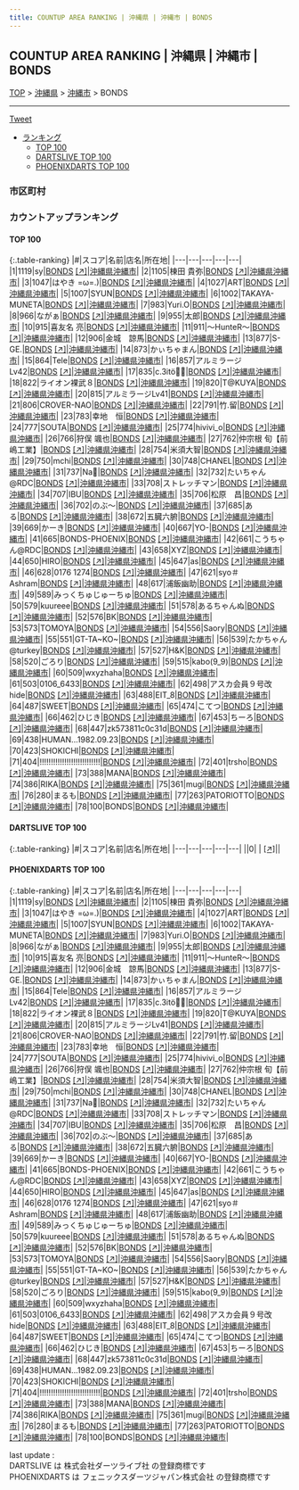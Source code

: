 ```yaml
---
title: COUNTUP AREA RANKING | 沖縄県 | 沖縄市 | BONDS
---
```

## COUNTUP AREA RANKING | 沖縄県 | 沖縄市 | BONDS

[TOP](/darts/rank/) > [沖縄県](/darts/rank/沖縄県/) > [沖縄市](/darts/rank/沖縄県/沖縄市/) > BONDS

___

<a href="https://twitter.com/share?ref_src=twsrc%5Etfw" data-text="COUNTUP AREA RANKING | 沖縄県沖縄市BONDS" class="twitter-share-button" data-hashtags="DARTSLIVE,PHOENIXDARTS,darts,ダーツ" data-show-count="false">Tweet</a>

* [ランキング](#カウントアップランキング)
    * [TOP 100](#top-100)
    * [DARTSLIVE TOP 100](#dartslive-top-100)
    * [PHOENIXDARTS TOP 100](#phoenixdarts-top-100)

### 市区町村

<ul>

</ul>

### カウントアップランキング

#### TOP 100



{:.table-ranking}
|#|スコア|名前|店名|所在地|
|---|---|---|---|---|
|1|1119|<span class="rank-name-pd">sy</span>|<a href="/darts/rank/shops/69568.html">BONDS</a> <a href="https://vs.phoenixdarts.com/jp/shop/shopDetailInfo/s_69568?s_seq=69568">[↗]</a>|<a href="/darts/rank/沖縄県/沖縄市">沖縄県沖縄市</a>|
|2|1105|<span class="rank-name-pd">棟田 貴弥</span>|<a href="/darts/rank/shops/69568.html">BONDS</a> <a href="https://vs.phoenixdarts.com/jp/shop/shopDetailInfo/s_69568?s_seq=69568">[↗]</a>|<a href="/darts/rank/沖縄県/沖縄市">沖縄県沖縄市</a>|
|3|1047|<span class="rank-name-pd">はやき =ω=.)</span>|<a href="/darts/rank/shops/69568.html">BONDS</a> <a href="https://vs.phoenixdarts.com/jp/shop/shopDetailInfo/s_69568?s_seq=69568">[↗]</a>|<a href="/darts/rank/沖縄県/沖縄市">沖縄県沖縄市</a>|
|4|1027|<span class="rank-name-pd">ART</span>|<a href="/darts/rank/shops/69568.html">BONDS</a> <a href="https://vs.phoenixdarts.com/jp/shop/shopDetailInfo/s_69568?s_seq=69568">[↗]</a>|<a href="/darts/rank/沖縄県/沖縄市">沖縄県沖縄市</a>|
|5|1007|<span class="rank-name-pd">SYUN</span>|<a href="/darts/rank/shops/69568.html">BONDS</a> <a href="https://vs.phoenixdarts.com/jp/shop/shopDetailInfo/s_69568?s_seq=69568">[↗]</a>|<a href="/darts/rank/沖縄県/沖縄市">沖縄県沖縄市</a>|
|6|1002|<span class="rank-name-pd">TAKAYA-MUNETA</span>|<a href="/darts/rank/shops/69568.html">BONDS</a> <a href="https://vs.phoenixdarts.com/jp/shop/shopDetailInfo/s_69568?s_seq=69568">[↗]</a>|<a href="/darts/rank/沖縄県/沖縄市">沖縄県沖縄市</a>|
|7|983|<span class="rank-name-pd">Yuri.O</span>|<a href="/darts/rank/shops/69568.html">BONDS</a> <a href="https://vs.phoenixdarts.com/jp/shop/shopDetailInfo/s_69568?s_seq=69568">[↗]</a>|<a href="/darts/rank/沖縄県/沖縄市">沖縄県沖縄市</a>|
|8|966|<span class="rank-name-pd">ながぁ</span>|<a href="/darts/rank/shops/69568.html">BONDS</a> <a href="https://vs.phoenixdarts.com/jp/shop/shopDetailInfo/s_69568?s_seq=69568">[↗]</a>|<a href="/darts/rank/沖縄県/沖縄市">沖縄県沖縄市</a>|
|9|955|<span class="rank-name-pd">太郎</span>|<a href="/darts/rank/shops/69568.html">BONDS</a> <a href="https://vs.phoenixdarts.com/jp/shop/shopDetailInfo/s_69568?s_seq=69568">[↗]</a>|<a href="/darts/rank/沖縄県/沖縄市">沖縄県沖縄市</a>|
|10|915|<span class="rank-name-pd">喜友名 亮</span>|<a href="/darts/rank/shops/69568.html">BONDS</a> <a href="https://vs.phoenixdarts.com/jp/shop/shopDetailInfo/s_69568?s_seq=69568">[↗]</a>|<a href="/darts/rank/沖縄県/沖縄市">沖縄県沖縄市</a>|
|11|911|<span class="rank-name-pd">～HunteR～</span>|<a href="/darts/rank/shops/69568.html">BONDS</a> <a href="https://vs.phoenixdarts.com/jp/shop/shopDetailInfo/s_69568?s_seq=69568">[↗]</a>|<a href="/darts/rank/沖縄県/沖縄市">沖縄県沖縄市</a>|
|12|906|<span class="rank-name-pd">金城　諒馬</span>|<a href="/darts/rank/shops/69568.html">BONDS</a> <a href="https://vs.phoenixdarts.com/jp/shop/shopDetailInfo/s_69568?s_seq=69568">[↗]</a>|<a href="/darts/rank/沖縄県/沖縄市">沖縄県沖縄市</a>|
|13|877|<span class="rank-name-pd">S-GE.</span>|<a href="/darts/rank/shops/69568.html">BONDS</a> <a href="https://vs.phoenixdarts.com/jp/shop/shopDetailInfo/s_69568?s_seq=69568">[↗]</a>|<a href="/darts/rank/沖縄県/沖縄市">沖縄県沖縄市</a>|
|14|873|<span class="rank-name-pd">かぃちゃまん</span>|<a href="/darts/rank/shops/69568.html">BONDS</a> <a href="https://vs.phoenixdarts.com/jp/shop/shopDetailInfo/s_69568?s_seq=69568">[↗]</a>|<a href="/darts/rank/沖縄県/沖縄市">沖縄県沖縄市</a>|
|15|864|<span class="rank-name-pd">Tele</span>|<a href="/darts/rank/shops/69568.html">BONDS</a> <a href="https://vs.phoenixdarts.com/jp/shop/shopDetailInfo/s_69568?s_seq=69568">[↗]</a>|<a href="/darts/rank/沖縄県/沖縄市">沖縄県沖縄市</a>|
|16|857|<span class="rank-name-pd">アルミラージLv42</span>|<a href="/darts/rank/shops/69568.html">BONDS</a> <a href="https://vs.phoenixdarts.com/jp/shop/shopDetailInfo/s_69568?s_seq=69568">[↗]</a>|<a href="/darts/rank/沖縄県/沖縄市">沖縄県沖縄市</a>|
|17|835|<span class="rank-name-pd">c.3itö🦋✨</span>|<a href="/darts/rank/shops/69568.html">BONDS</a> <a href="https://vs.phoenixdarts.com/jp/shop/shopDetailInfo/s_69568?s_seq=69568">[↗]</a>|<a href="/darts/rank/沖縄県/沖縄市">沖縄県沖縄市</a>|
|18|822|<span class="rank-name-pd">ライオン裸武８</span>|<a href="/darts/rank/shops/69568.html">BONDS</a> <a href="https://vs.phoenixdarts.com/jp/shop/shopDetailInfo/s_69568?s_seq=69568">[↗]</a>|<a href="/darts/rank/沖縄県/沖縄市">沖縄県沖縄市</a>|
|19|820|<span class="rank-name-pd">T@KUYA</span>|<a href="/darts/rank/shops/69568.html">BONDS</a> <a href="https://vs.phoenixdarts.com/jp/shop/shopDetailInfo/s_69568?s_seq=69568">[↗]</a>|<a href="/darts/rank/沖縄県/沖縄市">沖縄県沖縄市</a>|
|20|815|<span class="rank-name-pd">アルミラージLv41</span>|<a href="/darts/rank/shops/69568.html">BONDS</a> <a href="https://vs.phoenixdarts.com/jp/shop/shopDetailInfo/s_69568?s_seq=69568">[↗]</a>|<a href="/darts/rank/沖縄県/沖縄市">沖縄県沖縄市</a>|
|21|806|<span class="rank-name-pd">CROVER-NAO</span>|<a href="/darts/rank/shops/69568.html">BONDS</a> <a href="https://vs.phoenixdarts.com/jp/shop/shopDetailInfo/s_69568?s_seq=69568">[↗]</a>|<a href="/darts/rank/沖縄県/沖縄市">沖縄県沖縄市</a>|
|22|791|<span class="rank-name-pd">竹.留</span>|<a href="/darts/rank/shops/69568.html">BONDS</a> <a href="https://vs.phoenixdarts.com/jp/shop/shopDetailInfo/s_69568?s_seq=69568">[↗]</a>|<a href="/darts/rank/沖縄県/沖縄市">沖縄県沖縄市</a>|
|23|783|<span class="rank-name-pd">幸地　恒</span>|<a href="/darts/rank/shops/69568.html">BONDS</a> <a href="https://vs.phoenixdarts.com/jp/shop/shopDetailInfo/s_69568?s_seq=69568">[↗]</a>|<a href="/darts/rank/沖縄県/沖縄市">沖縄県沖縄市</a>|
|24|777|<span class="rank-name-pd">SOUTA</span>|<a href="/darts/rank/shops/69568.html">BONDS</a> <a href="https://vs.phoenixdarts.com/jp/shop/shopDetailInfo/s_69568?s_seq=69568">[↗]</a>|<a href="/darts/rank/沖縄県/沖縄市">沖縄県沖縄市</a>|
|25|774|<span class="rank-name-pd">hivivi_o</span>|<a href="/darts/rank/shops/69568.html">BONDS</a> <a href="https://vs.phoenixdarts.com/jp/shop/shopDetailInfo/s_69568?s_seq=69568">[↗]</a>|<a href="/darts/rank/沖縄県/沖縄市">沖縄県沖縄市</a>|
|26|766|<span class="rank-name-pd">狩俣 颯也</span>|<a href="/darts/rank/shops/69568.html">BONDS</a> <a href="https://vs.phoenixdarts.com/jp/shop/shopDetailInfo/s_69568?s_seq=69568">[↗]</a>|<a href="/darts/rank/沖縄県/沖縄市">沖縄県沖縄市</a>|
|27|762|<span class="rank-name-pd">仲宗根 旬【前嶋工業】</span>|<a href="/darts/rank/shops/69568.html">BONDS</a> <a href="https://vs.phoenixdarts.com/jp/shop/shopDetailInfo/s_69568?s_seq=69568">[↗]</a>|<a href="/darts/rank/沖縄県/沖縄市">沖縄県沖縄市</a>|
|28|754|<span class="rank-name-pd">米須大智</span>|<a href="/darts/rank/shops/69568.html">BONDS</a> <a href="https://vs.phoenixdarts.com/jp/shop/shopDetailInfo/s_69568?s_seq=69568">[↗]</a>|<a href="/darts/rank/沖縄県/沖縄市">沖縄県沖縄市</a>|
|29|750|<span class="rank-name-pd">mchi</span>|<a href="/darts/rank/shops/69568.html">BONDS</a> <a href="https://vs.phoenixdarts.com/jp/shop/shopDetailInfo/s_69568?s_seq=69568">[↗]</a>|<a href="/darts/rank/沖縄県/沖縄市">沖縄県沖縄市</a>|
|30|748|<span class="rank-name-pd">CHANEL</span>|<a href="/darts/rank/shops/69568.html">BONDS</a> <a href="https://vs.phoenixdarts.com/jp/shop/shopDetailInfo/s_69568?s_seq=69568">[↗]</a>|<a href="/darts/rank/沖縄県/沖縄市">沖縄県沖縄市</a>|
|31|737|<span class="rank-name-pd">Na🌻</span>|<a href="/darts/rank/shops/69568.html">BONDS</a> <a href="https://vs.phoenixdarts.com/jp/shop/shopDetailInfo/s_69568?s_seq=69568">[↗]</a>|<a href="/darts/rank/沖縄県/沖縄市">沖縄県沖縄市</a>|
|32|732|<span class="rank-name-pd">たいちゃん@RDC</span>|<a href="/darts/rank/shops/69568.html">BONDS</a> <a href="https://vs.phoenixdarts.com/jp/shop/shopDetailInfo/s_69568?s_seq=69568">[↗]</a>|<a href="/darts/rank/沖縄県/沖縄市">沖縄県沖縄市</a>|
|33|708|<span class="rank-name-pd">ストレッチマン</span>|<a href="/darts/rank/shops/69568.html">BONDS</a> <a href="https://vs.phoenixdarts.com/jp/shop/shopDetailInfo/s_69568?s_seq=69568">[↗]</a>|<a href="/darts/rank/沖縄県/沖縄市">沖縄県沖縄市</a>|
|34|707|<span class="rank-name-pd">IBU</span>|<a href="/darts/rank/shops/69568.html">BONDS</a> <a href="https://vs.phoenixdarts.com/jp/shop/shopDetailInfo/s_69568?s_seq=69568">[↗]</a>|<a href="/darts/rank/沖縄県/沖縄市">沖縄県沖縄市</a>|
|35|706|<span class="rank-name-pd">松原　昌</span>|<a href="/darts/rank/shops/69568.html">BONDS</a> <a href="https://vs.phoenixdarts.com/jp/shop/shopDetailInfo/s_69568?s_seq=69568">[↗]</a>|<a href="/darts/rank/沖縄県/沖縄市">沖縄県沖縄市</a>|
|36|702|<span class="rank-name-pd">のぶ〜</span>|<a href="/darts/rank/shops/69568.html">BONDS</a> <a href="https://vs.phoenixdarts.com/jp/shop/shopDetailInfo/s_69568?s_seq=69568">[↗]</a>|<a href="/darts/rank/沖縄県/沖縄市">沖縄県沖縄市</a>|
|37|685|<span class="rank-name-pd">ある</span>|<a href="/darts/rank/shops/69568.html">BONDS</a> <a href="https://vs.phoenixdarts.com/jp/shop/shopDetailInfo/s_69568?s_seq=69568">[↗]</a>|<a href="/darts/rank/沖縄県/沖縄市">沖縄県沖縄市</a>|
|38|672|<span class="rank-name-pd">五臓六腑</span>|<a href="/darts/rank/shops/69568.html">BONDS</a> <a href="https://vs.phoenixdarts.com/jp/shop/shopDetailInfo/s_69568?s_seq=69568">[↗]</a>|<a href="/darts/rank/沖縄県/沖縄市">沖縄県沖縄市</a>|
|39|669|<span class="rank-name-pd">かーき</span>|<a href="/darts/rank/shops/69568.html">BONDS</a> <a href="https://vs.phoenixdarts.com/jp/shop/shopDetailInfo/s_69568?s_seq=69568">[↗]</a>|<a href="/darts/rank/沖縄県/沖縄市">沖縄県沖縄市</a>|
|40|667|<span class="rank-name-pd">YO-</span>|<a href="/darts/rank/shops/69568.html">BONDS</a> <a href="https://vs.phoenixdarts.com/jp/shop/shopDetailInfo/s_69568?s_seq=69568">[↗]</a>|<a href="/darts/rank/沖縄県/沖縄市">沖縄県沖縄市</a>|
|41|665|<span class="rank-name-pd">BONDS-PHOENIX</span>|<a href="/darts/rank/shops/69568.html">BONDS</a> <a href="https://vs.phoenixdarts.com/jp/shop/shopDetailInfo/s_69568?s_seq=69568">[↗]</a>|<a href="/darts/rank/沖縄県/沖縄市">沖縄県沖縄市</a>|
|42|661|<span class="rank-name-pd">こうちゃん@RDC</span>|<a href="/darts/rank/shops/69568.html">BONDS</a> <a href="https://vs.phoenixdarts.com/jp/shop/shopDetailInfo/s_69568?s_seq=69568">[↗]</a>|<a href="/darts/rank/沖縄県/沖縄市">沖縄県沖縄市</a>|
|43|658|<span class="rank-name-pd">XYZ</span>|<a href="/darts/rank/shops/69568.html">BONDS</a> <a href="https://vs.phoenixdarts.com/jp/shop/shopDetailInfo/s_69568?s_seq=69568">[↗]</a>|<a href="/darts/rank/沖縄県/沖縄市">沖縄県沖縄市</a>|
|44|650|<span class="rank-name-pd">HIRO</span>|<a href="/darts/rank/shops/69568.html">BONDS</a> <a href="https://vs.phoenixdarts.com/jp/shop/shopDetailInfo/s_69568?s_seq=69568">[↗]</a>|<a href="/darts/rank/沖縄県/沖縄市">沖縄県沖縄市</a>|
|45|647|<span class="rank-name-pd">as</span>|<a href="/darts/rank/shops/69568.html">BONDS</a> <a href="https://vs.phoenixdarts.com/jp/shop/shopDetailInfo/s_69568?s_seq=69568">[↗]</a>|<a href="/darts/rank/沖縄県/沖縄市">沖縄県沖縄市</a>|
|46|628|<span class="rank-name-pd">0176 1274</span>|<a href="/darts/rank/shops/69568.html">BONDS</a> <a href="https://vs.phoenixdarts.com/jp/shop/shopDetailInfo/s_69568?s_seq=69568">[↗]</a>|<a href="/darts/rank/沖縄県/沖縄市">沖縄県沖縄市</a>|
|47|621|<span class="rank-name-pd">syo＃Ashram</span>|<a href="/darts/rank/shops/69568.html">BONDS</a> <a href="https://vs.phoenixdarts.com/jp/shop/shopDetailInfo/s_69568?s_seq=69568">[↗]</a>|<a href="/darts/rank/沖縄県/沖縄市">沖縄県沖縄市</a>|
|48|617|<span class="rank-name-pd">浦飯幽助</span>|<a href="/darts/rank/shops/69568.html">BONDS</a> <a href="https://vs.phoenixdarts.com/jp/shop/shopDetailInfo/s_69568?s_seq=69568">[↗]</a>|<a href="/darts/rank/沖縄県/沖縄市">沖縄県沖縄市</a>|
|49|589|<span class="rank-name-pd">みっくちゅじゅーちゅ</span>|<a href="/darts/rank/shops/69568.html">BONDS</a> <a href="https://vs.phoenixdarts.com/jp/shop/shopDetailInfo/s_69568?s_seq=69568">[↗]</a>|<a href="/darts/rank/沖縄県/沖縄市">沖縄県沖縄市</a>|
|50|579|<span class="rank-name-pd">kuureee</span>|<a href="/darts/rank/shops/69568.html">BONDS</a> <a href="https://vs.phoenixdarts.com/jp/shop/shopDetailInfo/s_69568?s_seq=69568">[↗]</a>|<a href="/darts/rank/沖縄県/沖縄市">沖縄県沖縄市</a>|
|51|578|<span class="rank-name-pd">あるちゃんぬ</span>|<a href="/darts/rank/shops/69568.html">BONDS</a> <a href="https://vs.phoenixdarts.com/jp/shop/shopDetailInfo/s_69568?s_seq=69568">[↗]</a>|<a href="/darts/rank/沖縄県/沖縄市">沖縄県沖縄市</a>|
|52|576|<span class="rank-name-pd">BK</span>|<a href="/darts/rank/shops/69568.html">BONDS</a> <a href="https://vs.phoenixdarts.com/jp/shop/shopDetailInfo/s_69568?s_seq=69568">[↗]</a>|<a href="/darts/rank/沖縄県/沖縄市">沖縄県沖縄市</a>|
|53|573|<span class="rank-name-pd">TOMOYA</span>|<a href="/darts/rank/shops/69568.html">BONDS</a> <a href="https://vs.phoenixdarts.com/jp/shop/shopDetailInfo/s_69568?s_seq=69568">[↗]</a>|<a href="/darts/rank/沖縄県/沖縄市">沖縄県沖縄市</a>|
|54|556|<span class="rank-name-pd">Saory</span>|<a href="/darts/rank/shops/69568.html">BONDS</a> <a href="https://vs.phoenixdarts.com/jp/shop/shopDetailInfo/s_69568?s_seq=69568">[↗]</a>|<a href="/darts/rank/沖縄県/沖縄市">沖縄県沖縄市</a>|
|55|551|<span class="rank-name-pd">GT-TA~KO~</span>|<a href="/darts/rank/shops/69568.html">BONDS</a> <a href="https://vs.phoenixdarts.com/jp/shop/shopDetailInfo/s_69568?s_seq=69568">[↗]</a>|<a href="/darts/rank/沖縄県/沖縄市">沖縄県沖縄市</a>|
|56|539|<span class="rank-name-pd">たかちゃん@turkey</span>|<a href="/darts/rank/shops/69568.html">BONDS</a> <a href="https://vs.phoenixdarts.com/jp/shop/shopDetailInfo/s_69568?s_seq=69568">[↗]</a>|<a href="/darts/rank/沖縄県/沖縄市">沖縄県沖縄市</a>|
|57|527|<span class="rank-name-pd">H&amp;K</span>|<a href="/darts/rank/shops/69568.html">BONDS</a> <a href="https://vs.phoenixdarts.com/jp/shop/shopDetailInfo/s_69568?s_seq=69568">[↗]</a>|<a href="/darts/rank/沖縄県/沖縄市">沖縄県沖縄市</a>|
|58|520|<span class="rank-name-pd">ごろり</span>|<a href="/darts/rank/shops/69568.html">BONDS</a> <a href="https://vs.phoenixdarts.com/jp/shop/shopDetailInfo/s_69568?s_seq=69568">[↗]</a>|<a href="/darts/rank/沖縄県/沖縄市">沖縄県沖縄市</a>|
|59|515|<span class="rank-name-pd">kabo(9_9)</span>|<a href="/darts/rank/shops/69568.html">BONDS</a> <a href="https://vs.phoenixdarts.com/jp/shop/shopDetailInfo/s_69568?s_seq=69568">[↗]</a>|<a href="/darts/rank/沖縄県/沖縄市">沖縄県沖縄市</a>|
|60|509|<span class="rank-name-pd">wxyzhaha</span>|<a href="/darts/rank/shops/69568.html">BONDS</a> <a href="https://vs.phoenixdarts.com/jp/shop/shopDetailInfo/s_69568?s_seq=69568">[↗]</a>|<a href="/darts/rank/沖縄県/沖縄市">沖縄県沖縄市</a>|
|61|503|<span class="rank-name-pd">0106_6433</span>|<a href="/darts/rank/shops/69568.html">BONDS</a> <a href="https://vs.phoenixdarts.com/jp/shop/shopDetailInfo/s_69568?s_seq=69568">[↗]</a>|<a href="/darts/rank/沖縄県/沖縄市">沖縄県沖縄市</a>|
|62|498|<span class="rank-name-pd">アスカ会員９号改hide</span>|<a href="/darts/rank/shops/69568.html">BONDS</a> <a href="https://vs.phoenixdarts.com/jp/shop/shopDetailInfo/s_69568?s_seq=69568">[↗]</a>|<a href="/darts/rank/沖縄県/沖縄市">沖縄県沖縄市</a>|
|63|488|<span class="rank-name-pd">EIT_8</span>|<a href="/darts/rank/shops/69568.html">BONDS</a> <a href="https://vs.phoenixdarts.com/jp/shop/shopDetailInfo/s_69568?s_seq=69568">[↗]</a>|<a href="/darts/rank/沖縄県/沖縄市">沖縄県沖縄市</a>|
|64|487|<span class="rank-name-pd">SWEET</span>|<a href="/darts/rank/shops/69568.html">BONDS</a> <a href="https://vs.phoenixdarts.com/jp/shop/shopDetailInfo/s_69568?s_seq=69568">[↗]</a>|<a href="/darts/rank/沖縄県/沖縄市">沖縄県沖縄市</a>|
|65|474|<span class="rank-name-pd">こてつ</span>|<a href="/darts/rank/shops/69568.html">BONDS</a> <a href="https://vs.phoenixdarts.com/jp/shop/shopDetailInfo/s_69568?s_seq=69568">[↗]</a>|<a href="/darts/rank/沖縄県/沖縄市">沖縄県沖縄市</a>|
|66|462|<span class="rank-name-pd">ひじき</span>|<a href="/darts/rank/shops/69568.html">BONDS</a> <a href="https://vs.phoenixdarts.com/jp/shop/shopDetailInfo/s_69568?s_seq=69568">[↗]</a>|<a href="/darts/rank/沖縄県/沖縄市">沖縄県沖縄市</a>|
|67|453|<span class="rank-name-pd">ちーろ</span>|<a href="/darts/rank/shops/69568.html">BONDS</a> <a href="https://vs.phoenixdarts.com/jp/shop/shopDetailInfo/s_69568?s_seq=69568">[↗]</a>|<a href="/darts/rank/沖縄県/沖縄市">沖縄県沖縄市</a>|
|68|447|<span class="rank-name-pd">zk573811c0c31d</span>|<a href="/darts/rank/shops/69568.html">BONDS</a> <a href="https://vs.phoenixdarts.com/jp/shop/shopDetailInfo/s_69568?s_seq=69568">[↗]</a>|<a href="/darts/rank/沖縄県/沖縄市">沖縄県沖縄市</a>|
|69|438|<span class="rank-name-pd">HUMAN...1982.09.23</span>|<a href="/darts/rank/shops/69568.html">BONDS</a> <a href="https://vs.phoenixdarts.com/jp/shop/shopDetailInfo/s_69568?s_seq=69568">[↗]</a>|<a href="/darts/rank/沖縄県/沖縄市">沖縄県沖縄市</a>|
|70|423|<span class="rank-name-pd">SHOKICHI</span>|<a href="/darts/rank/shops/69568.html">BONDS</a> <a href="https://vs.phoenixdarts.com/jp/shop/shopDetailInfo/s_69568?s_seq=69568">[↗]</a>|<a href="/darts/rank/沖縄県/沖縄市">沖縄県沖縄市</a>|
|71|404|<span class="rank-name-pd">!!!!!!!!!!!!!!!!!!!!!!!!!!!</span>|<a href="/darts/rank/shops/69568.html">BONDS</a> <a href="https://vs.phoenixdarts.com/jp/shop/shopDetailInfo/s_69568?s_seq=69568">[↗]</a>|<a href="/darts/rank/沖縄県/沖縄市">沖縄県沖縄市</a>|
|72|401|<span class="rank-name-pd">trsho</span>|<a href="/darts/rank/shops/69568.html">BONDS</a> <a href="https://vs.phoenixdarts.com/jp/shop/shopDetailInfo/s_69568?s_seq=69568">[↗]</a>|<a href="/darts/rank/沖縄県/沖縄市">沖縄県沖縄市</a>|
|73|388|<span class="rank-name-pd">MANA</span>|<a href="/darts/rank/shops/69568.html">BONDS</a> <a href="https://vs.phoenixdarts.com/jp/shop/shopDetailInfo/s_69568?s_seq=69568">[↗]</a>|<a href="/darts/rank/沖縄県/沖縄市">沖縄県沖縄市</a>|
|74|386|<span class="rank-name-pd">RIKA</span>|<a href="/darts/rank/shops/69568.html">BONDS</a> <a href="https://vs.phoenixdarts.com/jp/shop/shopDetailInfo/s_69568?s_seq=69568">[↗]</a>|<a href="/darts/rank/沖縄県/沖縄市">沖縄県沖縄市</a>|
|75|361|<span class="rank-name-pd">mugi</span>|<a href="/darts/rank/shops/69568.html">BONDS</a> <a href="https://vs.phoenixdarts.com/jp/shop/shopDetailInfo/s_69568?s_seq=69568">[↗]</a>|<a href="/darts/rank/沖縄県/沖縄市">沖縄県沖縄市</a>|
|76|280|<span class="rank-name-pd">まるも</span>|<a href="/darts/rank/shops/69568.html">BONDS</a> <a href="https://vs.phoenixdarts.com/jp/shop/shopDetailInfo/s_69568?s_seq=69568">[↗]</a>|<a href="/darts/rank/沖縄県/沖縄市">沖縄県沖縄市</a>|
|77|263|<span class="rank-name-pd">PATORIOTTO</span>|<a href="/darts/rank/shops/69568.html">BONDS</a> <a href="https://vs.phoenixdarts.com/jp/shop/shopDetailInfo/s_69568?s_seq=69568">[↗]</a>|<a href="/darts/rank/沖縄県/沖縄市">沖縄県沖縄市</a>|
|78|100|<span class="rank-name-pd">BONDS</span>|<a href="/darts/rank/shops/69568.html">BONDS</a> <a href="https://vs.phoenixdarts.com/jp/shop/shopDetailInfo/s_69568?s_seq=69568">[↗]</a>|<a href="/darts/rank/沖縄県/沖縄市">沖縄県沖縄市</a>|


#### DARTSLIVE TOP 100



{:.table-ranking}
|#|スコア|名前|店名|所在地|
|---|---|---|---|---|
||0|<span class="rank-name-dl"> </span>|<a href="/darts/rank/shops/.html"></a> <a href="">[↗]</a>|<a href="/darts/rank//"></a>|


#### PHOENIXDARTS TOP 100



{:.table-ranking}
|#|スコア|名前|店名|所在地|
|---|---|---|---|---|
|1|1119|<span class="rank-name-pd">sy</span>|<a href="/darts/rank/shops/69568.html">BONDS</a> <a href="https://vs.phoenixdarts.com/jp/shop/shopDetailInfo/s_69568?s_seq=69568">[↗]</a>|<a href="/darts/rank/沖縄県/沖縄市">沖縄県沖縄市</a>|
|2|1105|<span class="rank-name-pd">棟田 貴弥</span>|<a href="/darts/rank/shops/69568.html">BONDS</a> <a href="https://vs.phoenixdarts.com/jp/shop/shopDetailInfo/s_69568?s_seq=69568">[↗]</a>|<a href="/darts/rank/沖縄県/沖縄市">沖縄県沖縄市</a>|
|3|1047|<span class="rank-name-pd">はやき =ω=.)</span>|<a href="/darts/rank/shops/69568.html">BONDS</a> <a href="https://vs.phoenixdarts.com/jp/shop/shopDetailInfo/s_69568?s_seq=69568">[↗]</a>|<a href="/darts/rank/沖縄県/沖縄市">沖縄県沖縄市</a>|
|4|1027|<span class="rank-name-pd">ART</span>|<a href="/darts/rank/shops/69568.html">BONDS</a> <a href="https://vs.phoenixdarts.com/jp/shop/shopDetailInfo/s_69568?s_seq=69568">[↗]</a>|<a href="/darts/rank/沖縄県/沖縄市">沖縄県沖縄市</a>|
|5|1007|<span class="rank-name-pd">SYUN</span>|<a href="/darts/rank/shops/69568.html">BONDS</a> <a href="https://vs.phoenixdarts.com/jp/shop/shopDetailInfo/s_69568?s_seq=69568">[↗]</a>|<a href="/darts/rank/沖縄県/沖縄市">沖縄県沖縄市</a>|
|6|1002|<span class="rank-name-pd">TAKAYA-MUNETA</span>|<a href="/darts/rank/shops/69568.html">BONDS</a> <a href="https://vs.phoenixdarts.com/jp/shop/shopDetailInfo/s_69568?s_seq=69568">[↗]</a>|<a href="/darts/rank/沖縄県/沖縄市">沖縄県沖縄市</a>|
|7|983|<span class="rank-name-pd">Yuri.O</span>|<a href="/darts/rank/shops/69568.html">BONDS</a> <a href="https://vs.phoenixdarts.com/jp/shop/shopDetailInfo/s_69568?s_seq=69568">[↗]</a>|<a href="/darts/rank/沖縄県/沖縄市">沖縄県沖縄市</a>|
|8|966|<span class="rank-name-pd">ながぁ</span>|<a href="/darts/rank/shops/69568.html">BONDS</a> <a href="https://vs.phoenixdarts.com/jp/shop/shopDetailInfo/s_69568?s_seq=69568">[↗]</a>|<a href="/darts/rank/沖縄県/沖縄市">沖縄県沖縄市</a>|
|9|955|<span class="rank-name-pd">太郎</span>|<a href="/darts/rank/shops/69568.html">BONDS</a> <a href="https://vs.phoenixdarts.com/jp/shop/shopDetailInfo/s_69568?s_seq=69568">[↗]</a>|<a href="/darts/rank/沖縄県/沖縄市">沖縄県沖縄市</a>|
|10|915|<span class="rank-name-pd">喜友名 亮</span>|<a href="/darts/rank/shops/69568.html">BONDS</a> <a href="https://vs.phoenixdarts.com/jp/shop/shopDetailInfo/s_69568?s_seq=69568">[↗]</a>|<a href="/darts/rank/沖縄県/沖縄市">沖縄県沖縄市</a>|
|11|911|<span class="rank-name-pd">～HunteR～</span>|<a href="/darts/rank/shops/69568.html">BONDS</a> <a href="https://vs.phoenixdarts.com/jp/shop/shopDetailInfo/s_69568?s_seq=69568">[↗]</a>|<a href="/darts/rank/沖縄県/沖縄市">沖縄県沖縄市</a>|
|12|906|<span class="rank-name-pd">金城　諒馬</span>|<a href="/darts/rank/shops/69568.html">BONDS</a> <a href="https://vs.phoenixdarts.com/jp/shop/shopDetailInfo/s_69568?s_seq=69568">[↗]</a>|<a href="/darts/rank/沖縄県/沖縄市">沖縄県沖縄市</a>|
|13|877|<span class="rank-name-pd">S-GE.</span>|<a href="/darts/rank/shops/69568.html">BONDS</a> <a href="https://vs.phoenixdarts.com/jp/shop/shopDetailInfo/s_69568?s_seq=69568">[↗]</a>|<a href="/darts/rank/沖縄県/沖縄市">沖縄県沖縄市</a>|
|14|873|<span class="rank-name-pd">かぃちゃまん</span>|<a href="/darts/rank/shops/69568.html">BONDS</a> <a href="https://vs.phoenixdarts.com/jp/shop/shopDetailInfo/s_69568?s_seq=69568">[↗]</a>|<a href="/darts/rank/沖縄県/沖縄市">沖縄県沖縄市</a>|
|15|864|<span class="rank-name-pd">Tele</span>|<a href="/darts/rank/shops/69568.html">BONDS</a> <a href="https://vs.phoenixdarts.com/jp/shop/shopDetailInfo/s_69568?s_seq=69568">[↗]</a>|<a href="/darts/rank/沖縄県/沖縄市">沖縄県沖縄市</a>|
|16|857|<span class="rank-name-pd">アルミラージLv42</span>|<a href="/darts/rank/shops/69568.html">BONDS</a> <a href="https://vs.phoenixdarts.com/jp/shop/shopDetailInfo/s_69568?s_seq=69568">[↗]</a>|<a href="/darts/rank/沖縄県/沖縄市">沖縄県沖縄市</a>|
|17|835|<span class="rank-name-pd">c.3itö🦋✨</span>|<a href="/darts/rank/shops/69568.html">BONDS</a> <a href="https://vs.phoenixdarts.com/jp/shop/shopDetailInfo/s_69568?s_seq=69568">[↗]</a>|<a href="/darts/rank/沖縄県/沖縄市">沖縄県沖縄市</a>|
|18|822|<span class="rank-name-pd">ライオン裸武８</span>|<a href="/darts/rank/shops/69568.html">BONDS</a> <a href="https://vs.phoenixdarts.com/jp/shop/shopDetailInfo/s_69568?s_seq=69568">[↗]</a>|<a href="/darts/rank/沖縄県/沖縄市">沖縄県沖縄市</a>|
|19|820|<span class="rank-name-pd">T@KUYA</span>|<a href="/darts/rank/shops/69568.html">BONDS</a> <a href="https://vs.phoenixdarts.com/jp/shop/shopDetailInfo/s_69568?s_seq=69568">[↗]</a>|<a href="/darts/rank/沖縄県/沖縄市">沖縄県沖縄市</a>|
|20|815|<span class="rank-name-pd">アルミラージLv41</span>|<a href="/darts/rank/shops/69568.html">BONDS</a> <a href="https://vs.phoenixdarts.com/jp/shop/shopDetailInfo/s_69568?s_seq=69568">[↗]</a>|<a href="/darts/rank/沖縄県/沖縄市">沖縄県沖縄市</a>|
|21|806|<span class="rank-name-pd">CROVER-NAO</span>|<a href="/darts/rank/shops/69568.html">BONDS</a> <a href="https://vs.phoenixdarts.com/jp/shop/shopDetailInfo/s_69568?s_seq=69568">[↗]</a>|<a href="/darts/rank/沖縄県/沖縄市">沖縄県沖縄市</a>|
|22|791|<span class="rank-name-pd">竹.留</span>|<a href="/darts/rank/shops/69568.html">BONDS</a> <a href="https://vs.phoenixdarts.com/jp/shop/shopDetailInfo/s_69568?s_seq=69568">[↗]</a>|<a href="/darts/rank/沖縄県/沖縄市">沖縄県沖縄市</a>|
|23|783|<span class="rank-name-pd">幸地　恒</span>|<a href="/darts/rank/shops/69568.html">BONDS</a> <a href="https://vs.phoenixdarts.com/jp/shop/shopDetailInfo/s_69568?s_seq=69568">[↗]</a>|<a href="/darts/rank/沖縄県/沖縄市">沖縄県沖縄市</a>|
|24|777|<span class="rank-name-pd">SOUTA</span>|<a href="/darts/rank/shops/69568.html">BONDS</a> <a href="https://vs.phoenixdarts.com/jp/shop/shopDetailInfo/s_69568?s_seq=69568">[↗]</a>|<a href="/darts/rank/沖縄県/沖縄市">沖縄県沖縄市</a>|
|25|774|<span class="rank-name-pd">hivivi_o</span>|<a href="/darts/rank/shops/69568.html">BONDS</a> <a href="https://vs.phoenixdarts.com/jp/shop/shopDetailInfo/s_69568?s_seq=69568">[↗]</a>|<a href="/darts/rank/沖縄県/沖縄市">沖縄県沖縄市</a>|
|26|766|<span class="rank-name-pd">狩俣 颯也</span>|<a href="/darts/rank/shops/69568.html">BONDS</a> <a href="https://vs.phoenixdarts.com/jp/shop/shopDetailInfo/s_69568?s_seq=69568">[↗]</a>|<a href="/darts/rank/沖縄県/沖縄市">沖縄県沖縄市</a>|
|27|762|<span class="rank-name-pd">仲宗根 旬【前嶋工業】</span>|<a href="/darts/rank/shops/69568.html">BONDS</a> <a href="https://vs.phoenixdarts.com/jp/shop/shopDetailInfo/s_69568?s_seq=69568">[↗]</a>|<a href="/darts/rank/沖縄県/沖縄市">沖縄県沖縄市</a>|
|28|754|<span class="rank-name-pd">米須大智</span>|<a href="/darts/rank/shops/69568.html">BONDS</a> <a href="https://vs.phoenixdarts.com/jp/shop/shopDetailInfo/s_69568?s_seq=69568">[↗]</a>|<a href="/darts/rank/沖縄県/沖縄市">沖縄県沖縄市</a>|
|29|750|<span class="rank-name-pd">mchi</span>|<a href="/darts/rank/shops/69568.html">BONDS</a> <a href="https://vs.phoenixdarts.com/jp/shop/shopDetailInfo/s_69568?s_seq=69568">[↗]</a>|<a href="/darts/rank/沖縄県/沖縄市">沖縄県沖縄市</a>|
|30|748|<span class="rank-name-pd">CHANEL</span>|<a href="/darts/rank/shops/69568.html">BONDS</a> <a href="https://vs.phoenixdarts.com/jp/shop/shopDetailInfo/s_69568?s_seq=69568">[↗]</a>|<a href="/darts/rank/沖縄県/沖縄市">沖縄県沖縄市</a>|
|31|737|<span class="rank-name-pd">Na🌻</span>|<a href="/darts/rank/shops/69568.html">BONDS</a> <a href="https://vs.phoenixdarts.com/jp/shop/shopDetailInfo/s_69568?s_seq=69568">[↗]</a>|<a href="/darts/rank/沖縄県/沖縄市">沖縄県沖縄市</a>|
|32|732|<span class="rank-name-pd">たいちゃん@RDC</span>|<a href="/darts/rank/shops/69568.html">BONDS</a> <a href="https://vs.phoenixdarts.com/jp/shop/shopDetailInfo/s_69568?s_seq=69568">[↗]</a>|<a href="/darts/rank/沖縄県/沖縄市">沖縄県沖縄市</a>|
|33|708|<span class="rank-name-pd">ストレッチマン</span>|<a href="/darts/rank/shops/69568.html">BONDS</a> <a href="https://vs.phoenixdarts.com/jp/shop/shopDetailInfo/s_69568?s_seq=69568">[↗]</a>|<a href="/darts/rank/沖縄県/沖縄市">沖縄県沖縄市</a>|
|34|707|<span class="rank-name-pd">IBU</span>|<a href="/darts/rank/shops/69568.html">BONDS</a> <a href="https://vs.phoenixdarts.com/jp/shop/shopDetailInfo/s_69568?s_seq=69568">[↗]</a>|<a href="/darts/rank/沖縄県/沖縄市">沖縄県沖縄市</a>|
|35|706|<span class="rank-name-pd">松原　昌</span>|<a href="/darts/rank/shops/69568.html">BONDS</a> <a href="https://vs.phoenixdarts.com/jp/shop/shopDetailInfo/s_69568?s_seq=69568">[↗]</a>|<a href="/darts/rank/沖縄県/沖縄市">沖縄県沖縄市</a>|
|36|702|<span class="rank-name-pd">のぶ〜</span>|<a href="/darts/rank/shops/69568.html">BONDS</a> <a href="https://vs.phoenixdarts.com/jp/shop/shopDetailInfo/s_69568?s_seq=69568">[↗]</a>|<a href="/darts/rank/沖縄県/沖縄市">沖縄県沖縄市</a>|
|37|685|<span class="rank-name-pd">ある</span>|<a href="/darts/rank/shops/69568.html">BONDS</a> <a href="https://vs.phoenixdarts.com/jp/shop/shopDetailInfo/s_69568?s_seq=69568">[↗]</a>|<a href="/darts/rank/沖縄県/沖縄市">沖縄県沖縄市</a>|
|38|672|<span class="rank-name-pd">五臓六腑</span>|<a href="/darts/rank/shops/69568.html">BONDS</a> <a href="https://vs.phoenixdarts.com/jp/shop/shopDetailInfo/s_69568?s_seq=69568">[↗]</a>|<a href="/darts/rank/沖縄県/沖縄市">沖縄県沖縄市</a>|
|39|669|<span class="rank-name-pd">かーき</span>|<a href="/darts/rank/shops/69568.html">BONDS</a> <a href="https://vs.phoenixdarts.com/jp/shop/shopDetailInfo/s_69568?s_seq=69568">[↗]</a>|<a href="/darts/rank/沖縄県/沖縄市">沖縄県沖縄市</a>|
|40|667|<span class="rank-name-pd">YO-</span>|<a href="/darts/rank/shops/69568.html">BONDS</a> <a href="https://vs.phoenixdarts.com/jp/shop/shopDetailInfo/s_69568?s_seq=69568">[↗]</a>|<a href="/darts/rank/沖縄県/沖縄市">沖縄県沖縄市</a>|
|41|665|<span class="rank-name-pd">BONDS-PHOENIX</span>|<a href="/darts/rank/shops/69568.html">BONDS</a> <a href="https://vs.phoenixdarts.com/jp/shop/shopDetailInfo/s_69568?s_seq=69568">[↗]</a>|<a href="/darts/rank/沖縄県/沖縄市">沖縄県沖縄市</a>|
|42|661|<span class="rank-name-pd">こうちゃん@RDC</span>|<a href="/darts/rank/shops/69568.html">BONDS</a> <a href="https://vs.phoenixdarts.com/jp/shop/shopDetailInfo/s_69568?s_seq=69568">[↗]</a>|<a href="/darts/rank/沖縄県/沖縄市">沖縄県沖縄市</a>|
|43|658|<span class="rank-name-pd">XYZ</span>|<a href="/darts/rank/shops/69568.html">BONDS</a> <a href="https://vs.phoenixdarts.com/jp/shop/shopDetailInfo/s_69568?s_seq=69568">[↗]</a>|<a href="/darts/rank/沖縄県/沖縄市">沖縄県沖縄市</a>|
|44|650|<span class="rank-name-pd">HIRO</span>|<a href="/darts/rank/shops/69568.html">BONDS</a> <a href="https://vs.phoenixdarts.com/jp/shop/shopDetailInfo/s_69568?s_seq=69568">[↗]</a>|<a href="/darts/rank/沖縄県/沖縄市">沖縄県沖縄市</a>|
|45|647|<span class="rank-name-pd">as</span>|<a href="/darts/rank/shops/69568.html">BONDS</a> <a href="https://vs.phoenixdarts.com/jp/shop/shopDetailInfo/s_69568?s_seq=69568">[↗]</a>|<a href="/darts/rank/沖縄県/沖縄市">沖縄県沖縄市</a>|
|46|628|<span class="rank-name-pd">0176 1274</span>|<a href="/darts/rank/shops/69568.html">BONDS</a> <a href="https://vs.phoenixdarts.com/jp/shop/shopDetailInfo/s_69568?s_seq=69568">[↗]</a>|<a href="/darts/rank/沖縄県/沖縄市">沖縄県沖縄市</a>|
|47|621|<span class="rank-name-pd">syo＃Ashram</span>|<a href="/darts/rank/shops/69568.html">BONDS</a> <a href="https://vs.phoenixdarts.com/jp/shop/shopDetailInfo/s_69568?s_seq=69568">[↗]</a>|<a href="/darts/rank/沖縄県/沖縄市">沖縄県沖縄市</a>|
|48|617|<span class="rank-name-pd">浦飯幽助</span>|<a href="/darts/rank/shops/69568.html">BONDS</a> <a href="https://vs.phoenixdarts.com/jp/shop/shopDetailInfo/s_69568?s_seq=69568">[↗]</a>|<a href="/darts/rank/沖縄県/沖縄市">沖縄県沖縄市</a>|
|49|589|<span class="rank-name-pd">みっくちゅじゅーちゅ</span>|<a href="/darts/rank/shops/69568.html">BONDS</a> <a href="https://vs.phoenixdarts.com/jp/shop/shopDetailInfo/s_69568?s_seq=69568">[↗]</a>|<a href="/darts/rank/沖縄県/沖縄市">沖縄県沖縄市</a>|
|50|579|<span class="rank-name-pd">kuureee</span>|<a href="/darts/rank/shops/69568.html">BONDS</a> <a href="https://vs.phoenixdarts.com/jp/shop/shopDetailInfo/s_69568?s_seq=69568">[↗]</a>|<a href="/darts/rank/沖縄県/沖縄市">沖縄県沖縄市</a>|
|51|578|<span class="rank-name-pd">あるちゃんぬ</span>|<a href="/darts/rank/shops/69568.html">BONDS</a> <a href="https://vs.phoenixdarts.com/jp/shop/shopDetailInfo/s_69568?s_seq=69568">[↗]</a>|<a href="/darts/rank/沖縄県/沖縄市">沖縄県沖縄市</a>|
|52|576|<span class="rank-name-pd">BK</span>|<a href="/darts/rank/shops/69568.html">BONDS</a> <a href="https://vs.phoenixdarts.com/jp/shop/shopDetailInfo/s_69568?s_seq=69568">[↗]</a>|<a href="/darts/rank/沖縄県/沖縄市">沖縄県沖縄市</a>|
|53|573|<span class="rank-name-pd">TOMOYA</span>|<a href="/darts/rank/shops/69568.html">BONDS</a> <a href="https://vs.phoenixdarts.com/jp/shop/shopDetailInfo/s_69568?s_seq=69568">[↗]</a>|<a href="/darts/rank/沖縄県/沖縄市">沖縄県沖縄市</a>|
|54|556|<span class="rank-name-pd">Saory</span>|<a href="/darts/rank/shops/69568.html">BONDS</a> <a href="https://vs.phoenixdarts.com/jp/shop/shopDetailInfo/s_69568?s_seq=69568">[↗]</a>|<a href="/darts/rank/沖縄県/沖縄市">沖縄県沖縄市</a>|
|55|551|<span class="rank-name-pd">GT-TA~KO~</span>|<a href="/darts/rank/shops/69568.html">BONDS</a> <a href="https://vs.phoenixdarts.com/jp/shop/shopDetailInfo/s_69568?s_seq=69568">[↗]</a>|<a href="/darts/rank/沖縄県/沖縄市">沖縄県沖縄市</a>|
|56|539|<span class="rank-name-pd">たかちゃん@turkey</span>|<a href="/darts/rank/shops/69568.html">BONDS</a> <a href="https://vs.phoenixdarts.com/jp/shop/shopDetailInfo/s_69568?s_seq=69568">[↗]</a>|<a href="/darts/rank/沖縄県/沖縄市">沖縄県沖縄市</a>|
|57|527|<span class="rank-name-pd">H&amp;K</span>|<a href="/darts/rank/shops/69568.html">BONDS</a> <a href="https://vs.phoenixdarts.com/jp/shop/shopDetailInfo/s_69568?s_seq=69568">[↗]</a>|<a href="/darts/rank/沖縄県/沖縄市">沖縄県沖縄市</a>|
|58|520|<span class="rank-name-pd">ごろり</span>|<a href="/darts/rank/shops/69568.html">BONDS</a> <a href="https://vs.phoenixdarts.com/jp/shop/shopDetailInfo/s_69568?s_seq=69568">[↗]</a>|<a href="/darts/rank/沖縄県/沖縄市">沖縄県沖縄市</a>|
|59|515|<span class="rank-name-pd">kabo(9_9)</span>|<a href="/darts/rank/shops/69568.html">BONDS</a> <a href="https://vs.phoenixdarts.com/jp/shop/shopDetailInfo/s_69568?s_seq=69568">[↗]</a>|<a href="/darts/rank/沖縄県/沖縄市">沖縄県沖縄市</a>|
|60|509|<span class="rank-name-pd">wxyzhaha</span>|<a href="/darts/rank/shops/69568.html">BONDS</a> <a href="https://vs.phoenixdarts.com/jp/shop/shopDetailInfo/s_69568?s_seq=69568">[↗]</a>|<a href="/darts/rank/沖縄県/沖縄市">沖縄県沖縄市</a>|
|61|503|<span class="rank-name-pd">0106_6433</span>|<a href="/darts/rank/shops/69568.html">BONDS</a> <a href="https://vs.phoenixdarts.com/jp/shop/shopDetailInfo/s_69568?s_seq=69568">[↗]</a>|<a href="/darts/rank/沖縄県/沖縄市">沖縄県沖縄市</a>|
|62|498|<span class="rank-name-pd">アスカ会員９号改hide</span>|<a href="/darts/rank/shops/69568.html">BONDS</a> <a href="https://vs.phoenixdarts.com/jp/shop/shopDetailInfo/s_69568?s_seq=69568">[↗]</a>|<a href="/darts/rank/沖縄県/沖縄市">沖縄県沖縄市</a>|
|63|488|<span class="rank-name-pd">EIT_8</span>|<a href="/darts/rank/shops/69568.html">BONDS</a> <a href="https://vs.phoenixdarts.com/jp/shop/shopDetailInfo/s_69568?s_seq=69568">[↗]</a>|<a href="/darts/rank/沖縄県/沖縄市">沖縄県沖縄市</a>|
|64|487|<span class="rank-name-pd">SWEET</span>|<a href="/darts/rank/shops/69568.html">BONDS</a> <a href="https://vs.phoenixdarts.com/jp/shop/shopDetailInfo/s_69568?s_seq=69568">[↗]</a>|<a href="/darts/rank/沖縄県/沖縄市">沖縄県沖縄市</a>|
|65|474|<span class="rank-name-pd">こてつ</span>|<a href="/darts/rank/shops/69568.html">BONDS</a> <a href="https://vs.phoenixdarts.com/jp/shop/shopDetailInfo/s_69568?s_seq=69568">[↗]</a>|<a href="/darts/rank/沖縄県/沖縄市">沖縄県沖縄市</a>|
|66|462|<span class="rank-name-pd">ひじき</span>|<a href="/darts/rank/shops/69568.html">BONDS</a> <a href="https://vs.phoenixdarts.com/jp/shop/shopDetailInfo/s_69568?s_seq=69568">[↗]</a>|<a href="/darts/rank/沖縄県/沖縄市">沖縄県沖縄市</a>|
|67|453|<span class="rank-name-pd">ちーろ</span>|<a href="/darts/rank/shops/69568.html">BONDS</a> <a href="https://vs.phoenixdarts.com/jp/shop/shopDetailInfo/s_69568?s_seq=69568">[↗]</a>|<a href="/darts/rank/沖縄県/沖縄市">沖縄県沖縄市</a>|
|68|447|<span class="rank-name-pd">zk573811c0c31d</span>|<a href="/darts/rank/shops/69568.html">BONDS</a> <a href="https://vs.phoenixdarts.com/jp/shop/shopDetailInfo/s_69568?s_seq=69568">[↗]</a>|<a href="/darts/rank/沖縄県/沖縄市">沖縄県沖縄市</a>|
|69|438|<span class="rank-name-pd">HUMAN...1982.09.23</span>|<a href="/darts/rank/shops/69568.html">BONDS</a> <a href="https://vs.phoenixdarts.com/jp/shop/shopDetailInfo/s_69568?s_seq=69568">[↗]</a>|<a href="/darts/rank/沖縄県/沖縄市">沖縄県沖縄市</a>|
|70|423|<span class="rank-name-pd">SHOKICHI</span>|<a href="/darts/rank/shops/69568.html">BONDS</a> <a href="https://vs.phoenixdarts.com/jp/shop/shopDetailInfo/s_69568?s_seq=69568">[↗]</a>|<a href="/darts/rank/沖縄県/沖縄市">沖縄県沖縄市</a>|
|71|404|<span class="rank-name-pd">!!!!!!!!!!!!!!!!!!!!!!!!!!!</span>|<a href="/darts/rank/shops/69568.html">BONDS</a> <a href="https://vs.phoenixdarts.com/jp/shop/shopDetailInfo/s_69568?s_seq=69568">[↗]</a>|<a href="/darts/rank/沖縄県/沖縄市">沖縄県沖縄市</a>|
|72|401|<span class="rank-name-pd">trsho</span>|<a href="/darts/rank/shops/69568.html">BONDS</a> <a href="https://vs.phoenixdarts.com/jp/shop/shopDetailInfo/s_69568?s_seq=69568">[↗]</a>|<a href="/darts/rank/沖縄県/沖縄市">沖縄県沖縄市</a>|
|73|388|<span class="rank-name-pd">MANA</span>|<a href="/darts/rank/shops/69568.html">BONDS</a> <a href="https://vs.phoenixdarts.com/jp/shop/shopDetailInfo/s_69568?s_seq=69568">[↗]</a>|<a href="/darts/rank/沖縄県/沖縄市">沖縄県沖縄市</a>|
|74|386|<span class="rank-name-pd">RIKA</span>|<a href="/darts/rank/shops/69568.html">BONDS</a> <a href="https://vs.phoenixdarts.com/jp/shop/shopDetailInfo/s_69568?s_seq=69568">[↗]</a>|<a href="/darts/rank/沖縄県/沖縄市">沖縄県沖縄市</a>|
|75|361|<span class="rank-name-pd">mugi</span>|<a href="/darts/rank/shops/69568.html">BONDS</a> <a href="https://vs.phoenixdarts.com/jp/shop/shopDetailInfo/s_69568?s_seq=69568">[↗]</a>|<a href="/darts/rank/沖縄県/沖縄市">沖縄県沖縄市</a>|
|76|280|<span class="rank-name-pd">まるも</span>|<a href="/darts/rank/shops/69568.html">BONDS</a> <a href="https://vs.phoenixdarts.com/jp/shop/shopDetailInfo/s_69568?s_seq=69568">[↗]</a>|<a href="/darts/rank/沖縄県/沖縄市">沖縄県沖縄市</a>|
|77|263|<span class="rank-name-pd">PATORIOTTO</span>|<a href="/darts/rank/shops/69568.html">BONDS</a> <a href="https://vs.phoenixdarts.com/jp/shop/shopDetailInfo/s_69568?s_seq=69568">[↗]</a>|<a href="/darts/rank/沖縄県/沖縄市">沖縄県沖縄市</a>|
|78|100|<span class="rank-name-pd">BONDS</span>|<a href="/darts/rank/shops/69568.html">BONDS</a> <a href="https://vs.phoenixdarts.com/jp/shop/shopDetailInfo/s_69568?s_seq=69568">[↗]</a>|<a href="/darts/rank/沖縄県/沖縄市">沖縄県沖縄市</a>|


<div class="footer border-top border-gray-light mt-5 pt-3 text-right text-gray">
    last update : <span style="font-weight: italic" id="foot_last_modified"></span><br />
    DARTSLIVE は 株式会社ダーツライブ社 の登録商標です<br />
    PHOENIXDARTS は フェニックスダーツジャパン株式会社 の登録商標です<br />
</div>

<script src="https://cdnjs.cloudflare.com/ajax/libs/jquery.tablesorter/2.31.3/js/jquery.tablesorter.min.js" integrity="sha512-qzgd5cYSZcosqpzpn7zF2ZId8f/8CHmFKZ8j7mU4OUXTNRd5g+ZHBPsgKEwoqxCtdQvExE5LprwwPAgoicguNg==" crossorigin="anonymous" referrerpolicy="no-referrer"></script>
<link rel="stylesheet" href="https://cdnjs.cloudflare.com/ajax/libs/jquery.tablesorter/2.31.3/css/theme.default.min.css" integrity="sha512-wghhOJkjQX0Lh3NSWvNKeZ0ZpNn+SPVXX1Qyc9OCaogADktxrBiBdKGDoqVUOyhStvMBmJQ8ZdMHiR3wuEq8+w==" crossorigin="anonymous" referrerpolicy="no-referrer" />
<script>
$(function() {
    $(".table-ranking").tablesorter({sortList:[[0, 0]]});
    $("#foot_last_modified").text(formatDate(new Date(document.lastModified), 'yyyy-MM-dd HH:mm:ss'));
});
</script>

<script async src="https://platform.twitter.com/widgets.js" charset="utf-8"></script>